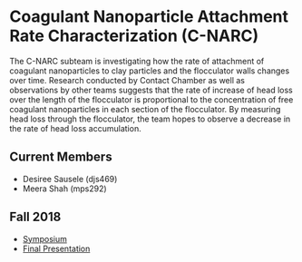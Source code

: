 # Coagulant Nanoparticle Attachment Rate Characterization (C-NARC)
The C-NARC subteam is investigating how the rate of attachment of coagulant nanoparticles to clay particles and the flocculator walls changes over time.  Research conducted by Contact Chamber as well as observations by other teams suggests that the rate of increase of head loss over the length of the flocculator is proportional to the concentration of free coagulant nanoparticles in each section of the flocculator.  By measuring head loss through the flocculator, the team hopes to observe a decrease in the rate of head loss accumulation.

## Current Members
* Desiree Sausele (djs469)
* Meera Shah (mps292)

## Fall 2018
* [Symposium](https://docs.google.com/presentation/d/1IRQYtYWkajkU4LtEYYGQ2ydx1ECn3m4umVHbGsrjSYM/edit?usp=sharing)
* [Final Presentation](https://docs.google.com/presentation/d/1Q7-qbHmb0kl0DL85YbV2Rl10akIE4ajNxfZmnW061Kc/edit?usp=sharing)
